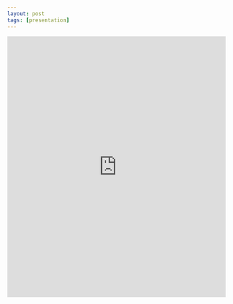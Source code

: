```yaml
---
layout: post
tags: [presentation]
---
```


<iframe src='https://view.officeapps.live.com/op/embed.aspx?src=[https://mnguyen1901.github.io/presentations/4.19.21-Word2Vec.pptx]' width='100%' height='600px' frameborder='0'>
